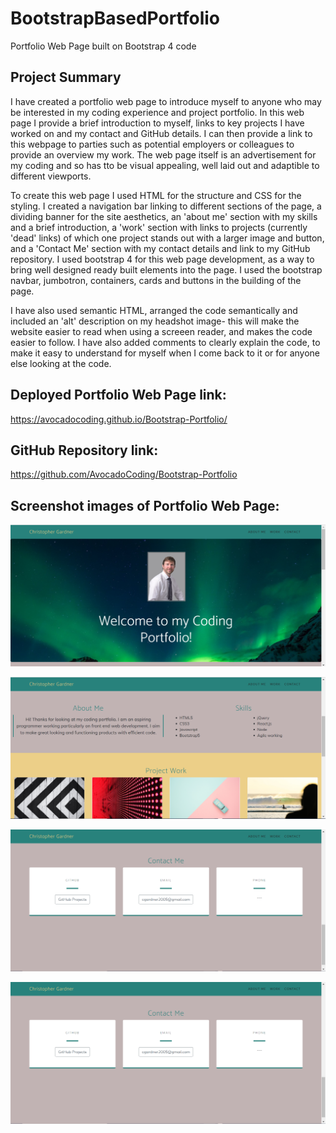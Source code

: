 # BootstrapBasedPortfolio
Portfolio Web Page built on Bootstrap 4 code

## Project Summary
I have created a portfolio web page to introduce myself to anyone who may be interested in my coding experience and project portfolio. In this web page I provide a brief introduction to myself, links to key projects I have worked on and my contact and GitHub details. I can then provide a link to this webpage to parties such as potential employers or colleagues to provide an overview my work. The web page itself is an advertisement for my coding and so has tto be visual appealing, well laid out and adaptible to different viewports.

To create this web page I used HTML for the structure and CSS for the styling. I created a navigation bar linking to different sections of the page, a dividing banner for the site aesthetics, an 'about me' section with my skills and a brief introduction, a 'work' section with links to projects (currently 'dead' links) of which one project stands out with a larger image and button, and a 'Contact Me' section with my contact details and link to my GitHub repository. I used bootstrap 4 for this web page development, as a way to bring well designed ready built elements into the page. I used the bootstrap navbar, jumbotron, containers, cards and buttons in the building of the page. 

I have also used semantic HTML, arranged the code semantically and included an 'alt' description on my headshot image- this will make the website easier to read when using a screeen reader, and makes the code easier to follow. I have also added comments to clearly explain the code, to make it easy to understand for myself when I come back to it or for anyone else looking at the code.

## Deployed Portfolio Web Page link: 

https://avocadocoding.github.io/Bootstrap-Portfolio/

## GitHub Repository link: 

https://github.com/AvocadoCoding/Bootstrap-Portfolio


## Screenshot images of Portfolio Web Page:

![Screenshot of first part of Portfolio Web Page, Jumbotron section](./Images/FirstPartofWebpage-Jumbotron.png)

![Screenshot of second part of Portfolio Web Page, About Me and Skills section](./Images/SecondPartofWebpage-AboutMe.png)

![Screenshot of third part of Portfolio Web Page, Work section](./Images/FourthPartofWebpage-ContactSectionFooter.png)

![Screenshot of fourth part of Portfolio Web Page, Contact footer section](./Images/FourthPartofWebpage-ContactSectionFooter.png)

